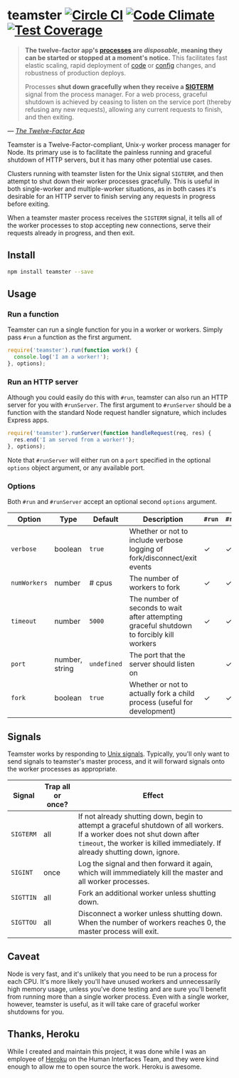 # teamster [![Circle CI](https://circleci.com/gh/jclem/teamster/tree/master.svg?style=svg)](https://circleci.com/gh/jclem/teamster/tree/master)  [![Code Climate](https://codeclimate.com/github/jclem/teamster/badges/gpa.svg)](https://codeclimate.com/github/jclem/teamster) [![Test Coverage](https://codeclimate.com/github/jclem/teamster/badges/coverage.svg)](https://codeclimate.com/github/jclem/teamster)

> **The twelve-factor app's [processes][processes] are *disposable*, meaning
> they can be started or stopped at a moment's notice.** This facilitates fast
> elastic scaling, rapid deployment of [code][code] or [config][config]
> changes, and robustness of production deploys.
>
> Processes **shut down gracefully when they receive a [SIGTERM][sigterm]**
> signal from the process manager. For a web process, graceful shutdown is
> achieved by ceasing to listen on the service port (thereby refusing any new
> requests), allowing any current requests to finish, and then exiting.

*— [The Twelve-Factor App][twelve-factor]*

Teamster is a Twelve-Factor-compliant, Unix-y worker process manager for Node.
Its primary use is to facilitate the painless running and graceful shutdown of
HTTP servers, but it has many other potential use cases.

Clusters running with teamster listen for the Unix signal `SIGTERM`, and then
attempt to shut down their worker processes gracefully. This is useful in both
single-worker and multiple-worker situations, as in both cases it's desirable
for an HTTP server to finish serving any requests in progress before exiting.

When a teamster master process receives the `SIGTERM` signal, it tells all of
the worker processes to stop accepting new connections, serve their requests
already in progress, and then exit.

## Install

```sh
npm install teamster --save
```

## Usage

### Run a function

Teamster can run a single function for you in a worker or workers. Simply pass
`#run` a function as the first argument.

```javascript
require('teamster').run(function work() {
  console.log('I am a worker!');
}, options);
```

### Run an HTTP server

Although you could easily do this with `#run`, teamster can also run an HTTP
server for you with `#runServer`. The first argument to `#runServer`
should be a function with the standard Node request handler signature, which
includes Express apps.

```javascript
require('teamster').runServer(function handleRequest(req, res) {
  res.end('I am served from a worker!');
}, options);
```

Note that `#runServer` will either run on a `port` specified in the optional
`options` object argument, or any available port.

### Options

Both `#run` and `#runServer` accept an optional second `options` argument.

| Option       | Type            | Default     | Description                                                                               | `#run` | `#runServer` |
| ------------ | --------------- | ----------- | ----------------------------                                                              | ------ | ------------ |
| `verbose`    | boolean         | `true`      | Whether or not to include verbose logging of fork/disconnect/exit events                  |   ✓    |      ✓       |
| `numWorkers` | number          | # cpus      | The number of workers to fork                                                             |   ✓    |      ✓       |
| `timeout`    | number          | `5000`      | The number of seconds to wait after attempting graceful shutdown to forcibly kill workers |   ✓    |      ✓       |
| `port`       | number, string  | `undefined` | The port that the server should listen on                                                 |        |      ✓       |
| `fork`       | boolean         | `true`      | Whether or not to actually fork a child process (useful for development)                  |   ✓    |      ✓       |

## Signals

Teamster works by responding to [Unix signals][unix_signals]. Typically, you'll
only want to send signals to teamster's master process, and it will forward
signals onto the worker processes as appropriate.

| Signal    | Trap all or once?       | Effect                                                                                                                                                                                                 |
| --------- | ----------------------- | ----------------------------                                                                                                                                                                           |
| `SIGTERM` | all                     | If not already shutting down, begin to attempt a graceful shutdown of all workers. If a worker does not shut down after `timeout`, the worker is killed immediately. If already shutting down, ignore. |
| `SIGINT`  | once                    | Log the signal and then forward it again, which will immmediately kill the master and all worker processes.                                                                                            |
| `SIGTTIN` | all                     | Fork an additional worker unless shutting down.                                                                                                                                                        |
| `SIGTTOU` | all                     | Disconnect a worker unless shutting down. When the number of workers reaches 0, the master process will exit.                                                                                          |

## Caveat

Node is very fast, and it's unlikely that you need to be run a process for each
CPU. It's more likely you'll have unused workers and unnecessarily high memory
usage, unless you've done testing and are sure you'll benefit from running more
than a single worker process. Even with a single worker, however, teamster is
useful, as it will take care of graceful worker shutdowns for you.

## Thanks, Heroku

While I created and maintain this project, it was done while I was an employee
of [Heroku][heroku] on the Human Interfaces Team, and they were kind enough to
allow me to open source the work. Heroku is awesome.

[unix_signals]: http://en.wikipedia.org/wiki/Unix_signal
[sigterm]: http://en.wikipedia.org/wiki/SIGTERM
[processes]: http://12factor.net/processes
[code]: http://12factor.net/codebase
[config]: http://12factor.net/config
[twelve-factor]: http://12factor.net/disposability
[heroku]: https://www.heroku.com/home
